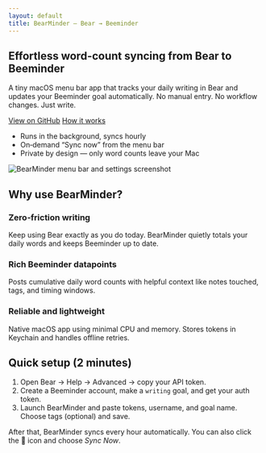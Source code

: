 ```yaml
---
layout: default
title: BearMinder — Bear → Beeminder
---
```


<section class="hero">
  <div class="container">
    <div class="hero-grid">
      <div class="hero-copy">
        <h1>Effortless word-count syncing from Bear to Beeminder</h1>
        <p class="lead">A tiny macOS menu bar app that tracks your daily writing in Bear and updates your Beeminder goal automatically. No manual entry. No workflow changes. Just write.</p>
        <div class="actions">
          <a class="btn primary" href="https://github.com/brennanbrown/bearminder">View on GitHub</a>
          <a class="btn" href="#setup">How it works</a>
        </div>
        <ul class="ticks">
          <li>Runs in the background, syncs hourly</li>
          <li>On‑demand “Sync now” from the menu bar</li>
          <li>Private by design — only word counts leave your Mac</li>
        </ul>
      </div>
      <div class="hero-media">
        <img src="/assets/images/screenshot.png" alt="BearMinder menu bar and settings screenshot">
      </div>
    </div>
  </div>
</section>

<section id="features" class="section">
  <div class="container">
    <h2>Why use BearMinder?</h2>
    <div class="features">
      <div class="feature">
        <h3>Zero‑friction writing</h3>
        <p>Keep using Bear exactly as you do today. BearMinder quietly totals your daily words and keeps Beeminder up to date.</p>
      </div>
      <div class="feature">
        <h3>Rich Beeminder datapoints</h3>
        <p>Posts cumulative daily word counts with helpful context like notes touched, tags, and timing windows.</p>
      </div>
      <div class="feature">
        <h3>Reliable and lightweight</h3>
        <p>Native macOS app using minimal CPU and memory. Stores tokens in Keychain and handles offline retries.</p>
      </div>
    </div>
  </div>
</section>

<section id="setup" class="section alt">
  <div class="container">
    <h2>Quick setup (2 minutes)</h2>
    <ol class="steps">
      <li>Open Bear → Help → Advanced → copy your API token.</li>
      <li>Create a Beeminder account, make a <code>writing</code> goal, and get your auth token.</li>
      <li>Launch BearMinder and paste tokens, username, and goal name. Choose tags (optional) and save.</li>
    </ol>
    <p class="note">After that, BearMinder syncs every hour automatically. You can also click the 🐻 icon and choose <em>Sync Now</em>.</p>
  </div>
</section>
